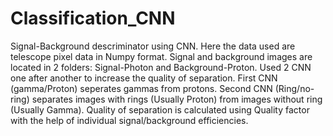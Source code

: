 # Classification_CNN
Signal-Background descriminator using CNN. 
Here the data used are telescope pixel data in Numpy format. 
Signal and background images are located in 2 folders: Signal-Photon and Background-Proton.
Used 2 CNN one after another to increase the quality of separation. 
First CNN (gamma/Proton) seperates gammas from protons. 
Second CNN (Ring/no-ring) separates images with rings (Usually Proton) from images without ring (Usually Gamma).
Quality of separation is calculated using Quality factor with the help of individual signal/background efficiencies. 
